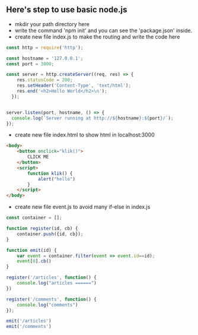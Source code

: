 ## Here's step to use basic node.js
- mkdir your path directory here
- write the command 'npm init' and you can see the 'package.json' inside.
- create new file index.js to make the routing and write the code here
``` javascript
const http = require('http');

const hostname = '127.0.0.1';
const port = 3000;

const server = http.createServer((req, res) => {
    res.statusCode = 200;
    res.setHeader('Content-Type', 'text/html');
    res.end('<h2>Hello World</h2>\n');
  });


server.listen(port, hostname, () => {
  console.log(`Server running at http://${hostname}:${port}/`);
});
```
- create new file index.html to show html in localhost:3000
```html
<body>
    <button onclick="klik()">
        CLICK ME
    </button>
    <script>
        function klik() {
            alert("hello")
        }
    </script>
</body>
```
- create new file event.js to avoid many if-else in index.js
```javascript
const container = [];

function register(id, cb) {
    container.push({id, cb});
}

function emit(id) {
    var event = container.filter(event => event.id==id);
    event[0].cb()
}

register('/articles', function() {
    console.log("articles ======")
})

register('/comments', function() {
    console.log("comments")
});

emit('/articles')
emit('/comments')
```